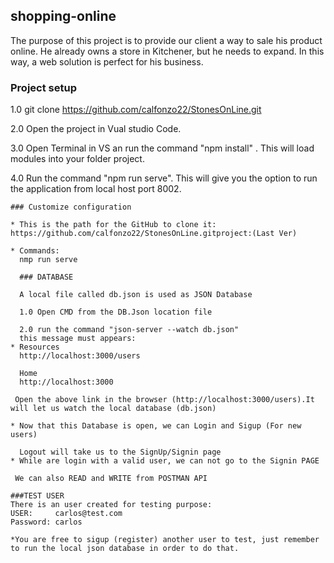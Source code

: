 ## shopping-online
The purpose of this project is to provide our client a way to sale his product online. He already owns a store in Kitchener, but he needs to expand. In this way, a web solution is perfect for his business.

### Project setup

1.0 git clone https://github.com/calfonzo22/StonesOnLine.git

2.0 Open the project in Vual studio Code. 

3.0 Open Terminal in VS an run the command "npm install" . This will load modules into your folder project.

4.0 Run the command "npm run serve". This will give you the option to run the application from local host port 8002.
```
### Customize configuration

* This is the path for the GitHub to clone it: https://github.com/calfonzo22/StonesOnLine.gitproject:(Last Ver)
 
* Commands:
  nmp run serve

  ### DATABASE

  A local file called db.json is used as JSON Database
  
  1.0 Open CMD from the DB.Json location file

  2.0 run the command "json-server --watch db.json"
  this message must appears:
* Resources
  http://localhost:3000/users

  Home
  http://localhost:3000

 Open the above link in the browser (http://localhost:3000/users).It will let us watch the local database (db.json)

* Now that this Database is open, we can Login and Sigup (For new users)

  Logout will take us to the SignUp/Signin page
* While are login with a valid user, we can not go to the Signin PAGE

 We can also READ and WRITE from POSTMAN API

###TEST USER
There is an user created for testing purpose:
USER:     carlos@test.com
Password: carlos

*You are free to sigup (register) another user to test, just remember to run the local json database in order to do that.

